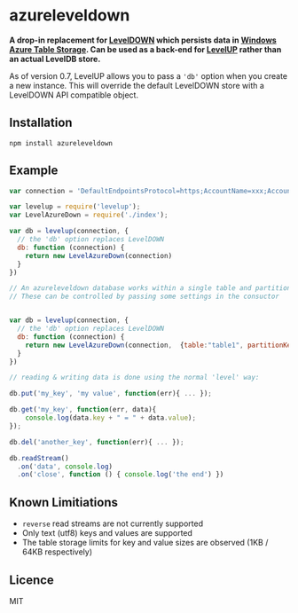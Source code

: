 # azureleveldown

**A drop-in replacement for [LevelDOWN](https://github.com/rvagg/node-leveldown) which persists data in [Windows Azure Table Storage](http://www.windowsazure.com/en-us/documentation/articles/storage-nodejs-how-to-use-table-storage/). Can be used as a back-end for [LevelUP](https://github.com/rvagg/node-levelup) rather than an actual LevelDB store.**

As of version 0.7, LevelUP allows you to pass a `'db'` option when you create a new instance. This will override the default LevelDOWN store with a LevelDOWN API compatible object. 

## Installation

```
npm install azureleveldown 
```

## Example

```js
var connection = 'DefaultEndpointsProtocol=https;AccountName=xxx;AccountKey=yyy'

var levelup = require('levelup');
var LevelAzureDown = require('./index');

var db = levelup(connection, {
  // the 'db' option replaces LevelDOWN
  db: function (connection) { 
    return new LevelAzureDown(connection) 
  }
})

// An azureleveldown database works within a single table and partition. 
// These can be controlled by passing some settings in the consuctor 


var db = levelup(connection, {
  // the 'db' option replaces LevelDOWN
  db: function (connection) { 
    return new LevelAzureDown(connection,  {table:"table1", partitionKey: "partition1"}) 
  }
})

// reading & writing data is done using the normal 'level' way:

db.put('my_key', 'my value', function(err){ ... });

db.get('my_key', function(err, data){ 
	console.log(data.key + " = " + data.value);
});

db.del('another_key', function(err){ ... });

db.readStream()
  .on('data', console.log)
  .on('close', function () { console.log('the end') })
```

## Known Limitiations

* `reverse` read streams are not currently supported
* Only text (utf8) keys and values are supported
* The table storage limits for key and value sizes are observed (1KB / 64KB respectively)

## Licence

MIT